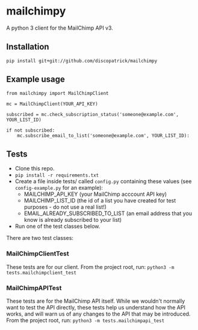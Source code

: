 # mailchimpy
A python 3 client for the MailChimp API v3.

## Installation

`pip install git+git://github.com/discopatrick/mailchimpy`

## Example usage

    from mailchimpy import MailChimpClient
    
    mc = MailChimpClient(YOUR_API_KEY)
    
    subscribed = mc.check_subscription_status('someone@example.com', YOUR_LIST_ID)
    
    if not subscribed:
        mc.subscribe_email_to_list('someone@example.com', YOUR_LIST_ID):

## Tests

* Clone this repo.
* `pip install -r requirements.txt`
* Create a file inside tests/ called `config.py` containing these values (see `config-example.py` for an example):
	* MAILCHIMP_API_KEY (your MailChimp acccount API key)
	* MAILCHIMP_LIST_ID (the id of a list you have created for test purposes - do not use a real list!)
	* EMAIL_ALREADY_SUBSCRIBED_TO_LIST (an email address that you know is already subscribed to your list)
* Run one of the test classes below.

There are two test classes:

### MailChimpClientTest

These tests are for our client. From the project root, run:
`python3 -m tests.mailchimpclient_test`

### MailChimpAPITest

These tests are for the MailChimp API itself. While we wouldn't normally want to test the API directly, these tests help us understand how the API works, and will warn us of any changes to the API that may be introduced. From the project root, run:
`python3 -m tests.mailchimpapi_test`